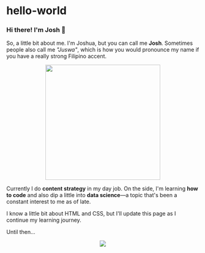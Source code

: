 # hello-world

### Hi there! I'm Josh 👋

So, a little bit about me. I'm Joshua, but you can call me **Josh**. Sometimes people also call me *"Juswa"*, which is how you would pronounce my name if you have a really strong Filipino accent.

<p align="center">
  <img src="https://media1.tenor.com/images/58077a5826ebeb0dfca37cb643652b7f/tenor.gif?itemid=12808570" width="300px">
</p>

Currently I do **content strategy** in my day job. On the side, I'm learning **how to code** and also dip a little into **data science**—a topic that's been a constant interest to me as of late.

I know a little bit about HTML and CSS, but I'll update this page as I continue my learning journey.

Until then… 

<p align="center">
  <img src="https://media1.tenor.com/images/44564b27e196e75013b09ab79390c608/tenor.gif?itemid=10055468">
</p>
